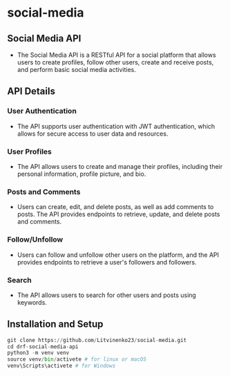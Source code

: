 # social-media
## Social Media API
- The Social Media API is a RESTful API for a social platform that allows users to create profiles, follow other users, create and receive posts, and perform basic social media activities.

## API Details
### User Authentication
- The API supports user authentication with JWT authentication, which allows for secure access to user data and resources.

### User Profiles
- The API allows users to create and manage their profiles, including their personal information, profile picture, and bio.

### Posts and Comments
- Users can create, edit, and delete posts, as well as add comments to posts. The API provides endpoints to retrieve, update, and delete posts and comments.

### Follow/Unfollow
- Users can follow and unfollow other users on the platform, and the API provides endpoints to retrieve a user's followers and followers.

### Search
- The API allows users to search for other users and posts using keywords.

## Installation and Setup
```python
git clone https://github.com/Litvinenko23/social-media.git
cd drf-social-media-api
python3 -m venv venv
source venv/bin/activete # for linux or macOS
venv\Scripts\activete # for Windows
```
